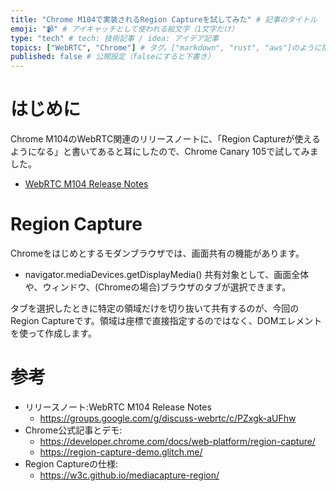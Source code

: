 ```yaml
---
title: "Chrome M104で実装されるRegion Captureを試してみた" # 記事のタイトル
emoji: "📹" # アイキャッチとして使われる絵文字（1文字だけ）
type: "tech" # tech: 技術記事 / idea: アイデア記事
topics: ["WebRTC", "Chrome"] # タグ。["markdown", "rust", "aws"]のように指定する
published: false # 公開設定（falseにすると下書き）
---
```


# はじめに

Chrome M104のWebRTC関連のリリースノートに、「Region Captureが使えるようになる」と書いてあると耳にしたので、Chrome Canary 105で試してみました。
- [WebRTC M104 Release Notes](https://groups.google.com/g/discuss-webrtc/c/PZxgk-aUFhw)

# Region Capture

Chromeをはじめとするモダンブラウザでは、画面共有の機能があります。
-  navigator.mediaDevices.getDisplayMedia()
共有対象として、画面全体や、ウィンドウ、(Chromeの場合)ブラウザのタブが選択できます。

タブを選択したときに特定の領域だけを切り抜いて共有するのが、今回のRegion Captureです。領域は座標で直接指定するのではなく、DOMエレメントを使って作成します。






# 参考

- リリースノート:WebRTC M104 Release Notes
  - https://groups.google.com/g/discuss-webrtc/c/PZxgk-aUFhw
- Chrome公式記事とデモ:
  - https://developer.chrome.com/docs/web-platform/region-capture/
  - https://region-capture-demo.glitch.me/
- Region Captureの仕様:
  - https://w3c.github.io/mediacapture-region/
